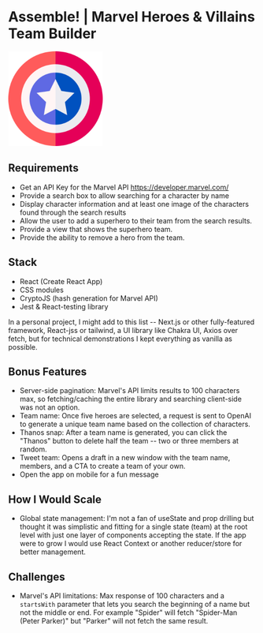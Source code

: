 # Assemble! | Marvel Heroes & Villains Team Builder

![Image](./public/logo192.png)

## Requirements

- Get an API Key for the Marvel API https://developer.marvel.com/
- Provide a search box to allow searching for a character by name
- Display character information and at least one image of the characters found through the search results
- Allow the user to add a superhero to their team from the search results.
- Provide a view that shows the superhero team.
- Provide the ability to remove a hero from the team.

## Stack

- React (Create React App)
- CSS modules
- CryptoJS (hash generation for Marvel API)
- Jest & React-testing library

In a personal project, I might add to this list -- Next.js or other fully-featured framework, React-jss or tailwind, a UI library like Chakra UI, Axios over fetch, but for technical demonstrations I kept everything as vanilla as possible.

## Bonus Features

- Server-side pagination: Marvel's API limits results to 100 characters max, so fetching/caching the entire library and searching client-side was not an option.
- Team name: Once five heroes are selected, a request is sent to OpenAI to generate a unique team name based on the collection of characters.
- Thanos snap: After a team name is generated, you can click the "Thanos" button to delete half the team -- two or three members at random.
- Tweet team: Opens a draft in a new window with the team name, members, and a CTA to create a team of your own.
- Open the app on mobile for a fun message

## How I Would Scale

- Global state management: I'm not a fan of useState and prop drilling but thought it was simplistic and fitting for a single state (team) at the root level with just one layer of components accepting the state. If the app were to grow I would use React Context or another reducer/store for better management.

## Challenges

- Marvel's API limitations: Max response of 100 characters and a `startsWith` parameter that lets you search the beginning of a name but not the middle or end. For example "Spider" will fetch "Spider-Man (Peter Parker)" but "Parker" will not fetch the same result.
